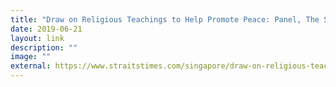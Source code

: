 ```yaml
---
title: "Draw on Religious Teachings to Help Promote Peace: Panel, The Straits Times"
date: 2019-06-21
layout: link
description: ""
image: ""
external: https://www.straitstimes.com/singapore/draw-on-religious-teachings-to-help-promote-peace-panel
---
```

